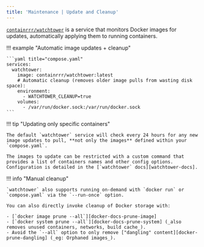 ```yaml
---
title: 'Maintenance | Update and Cleanup'
---
```


[`containrrr/watchtower`][watchtower-dockerhub] is a service that monitors Docker images for updates, automatically applying them to running containers.

!!! example "Automatic image updates + cleanup"

    ```yaml title="compose.yaml"
    services:
      watchtower:
        image: containrrr/watchtower:latest
        # Automatic cleanup (removes older image pulls from wasting disk space):
        environment:
          - WATCHTOWER_CLEANUP=true
        volumes:
          - /var/run/docker.sock:/var/run/docker.sock
    ```

!!! tip "Updating only specific containers"

    The default `watchtower` service will check every 24 hours for any new image updates to pull, **not only the images** defined within your `compose.yaml`.

    The images to update can be restricted with a custom command that provides a list of containers names and other config options. Configuration is detailed in the [`watchtower` docs][watchtower-docs].

!!! info "Manual cleanup"

    `watchtower` also supports running on-demand with `docker run` or `compose.yaml` via the `--run-once` option.
    
    You can also directly invoke cleanup of Docker storage with:

    - [`docker image prune --all`][docker-docs-prune-image]
    - [`docker system prune --all`][docker-docs-prune-system] (_also removes unused containers, networks, build cache_).
    - Avoid the `--all` option to only remove ["dangling" content][docker-prune-dangling] (_eg: Orphaned images_).

[watchtower-dockerhub]: https://hub.docker.com/r/containrrr/watchtower
[watchtower-cleanup]: https://containrrr.github.io/watchtower/arguments/#cleanup
[watchtower-docs]: https://containrrr.dev/watchtower/

[docker-docs-prune-image]: https://docs.docker.com/engine/reference/commandline/image_prune/
[docker-docs-prune-system]: https://docs.docker.com/engine/reference/commandline/system_prune/
[docker-prune-dangling]: https://stackoverflow.com/questions/45142528/what-is-a-dangling-image-and-what-is-an-unused-image/60756668#60756668
